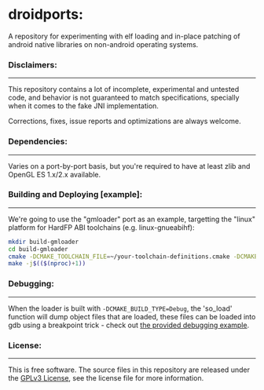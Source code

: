 # droidports:
A repository for experimenting with elf loading and in-place patching of android native libraries on non-android operating systems.

### Disclaimers:
-----
This repository contains a lot of incomplete, experimental and untested code, and behavior is not guaranteed to match specifications, specially when it comes to the fake JNI implementation.

Corrections, fixes, issue reports and optimizations are always welcome.

### Dependencies:
-----
Varies on a port-by-port basis, but you're required to have at least zlib and OpenGL ES 1.x/2.x available.

### Building and Deploying [example]:
-----

We're going to use the "gmloader" port as an example, targetting the "linux" platform for HardFP ABI toolchains (e.g. linux-gnueabihf):

```bash
mkdir build-gmloader
cd build-gmloader
cmake -DCMAKE_TOOLCHAIN_FILE=~/your-toolchain-definitions.cmake -DCMAKE_BUILD_TYPE=Release -DPLATFORM=linux -DPORT=gmloader -DARMHF=ON
make -j$(($(nproc)+1))
```

### Debugging:
-----
When the loader is built with `-DCMAKE_BUILD_TYPE=Debug`, the 'so_load' function will dump object files that are loaded, these files can be loaded into gdb using a breakpoint trick - check out [the provided debugging example](debug.gdb).

### License:
-----
This is free software. The source files in this repository are released under the [GPLv3 License](LICENSE.md), see the license file for more information.